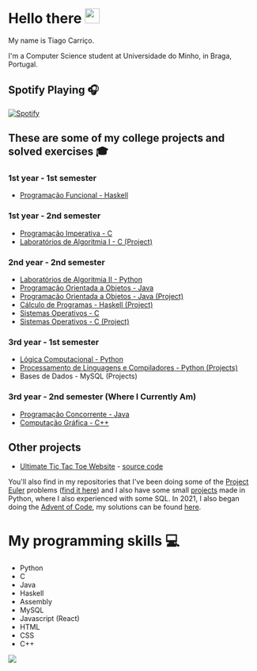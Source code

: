 # Hello there <img src="https://raw.githubusercontent.com/MartinHeinz/MartinHeinz/master/wave.gif" width="30px">

My name is Tiago Carriço.

I'm a Computer Science student at Universidade do Minho, in Braga, Portugal.

## Spotify Playing 🎧

[![Spotify](https://carricossauro.vercel.app/api/spotify)](https://open.spotify.com/user/tiarrico)

## These are some of my college projects and solved exercises 🎓

### 1st year - 1st semester
* [Programação Funcional - Haskell](https://github.com/Carricossauro/Programacao-Funcional)

### 1st year - 2nd semester
* [Programação Imperativa - C](https://github.com/Carricossauro/Programacao-Imperativa)
* [Laboratórios de Algoritmia I - C (Project)](https://github.com/Carricossauro/LA1PL1G4)

### 2nd year - 2nd semester 
* [Laboratórios de Algoritmia II - Python](https://github.com/Carricossauro/Laboratorios-de-Algoritmia-II)
* [Programação Orientada a Objetos - Java](https://github.com/Carricossauro/Programacao-Orientada-a-Objetos)
* [Programação Orientada a Objetos - Java (Project)](https://github.com/Carricossauro/POO-FM)
* [Cálculo de Programas - Haskell (Project)](https://github.com/Carricossauro/Calculo-de-Programas)
* [Sistemas Operativos - C](https://github.com/Carricossauro/Sistemas-Operativos)
* [Sistemas Operativos - C (Project)](https://github.com/Carricossauro/SO-TP)

### 3rd year - 1st semester
* [Lógica Computacional - Python](https://github.com/Carricossauro/Logica-Computacional)
* [Processamento de Linguagens e Compiladores - Python (Projects)](https://github.com/Carricossauro/Trabalhos-Processamento-de-Linguagens-e-Compiladores)
* Bases de Dados - MySQL (Projects)

### 3rd year - 2nd semester (Where I Currently Am)
* [Programação Concorrente - Java](https://github.com/Carricossauro/Programacao-Concorrente)
* [Computação Gráfica - C++](https://github.com/Carricossauro/Computacao-Grafica)

## Other projects

* [Ultimate Tic Tac Toe Website](https://tic-tac-toe.carricossauro.pt/) - [source code](https://github.com/Carricossauro/Ultimate-Tic-Tac-Toe)

You'll also find in my repositories that I've been doing some of the [Project Euler](https://projecteuler.net/) problems ([find it here](https://github.com/Carricossauro/Project-Euler)) and I also have some small [projects](https://github.com/Carricossauro/Python-Projects) made in Python, where I also experienced with some SQL. In 2021, I also began doing the [Advent of Code](https://adventofcode.com/), my solutions can be found [here](https://github.com/Carricossauro/Advent-Of-Code).

# My programming skills 💻
* Python
* C
* Java
* Haskell
* Assembly
* MySQL
* Javascript (React)
* HTML
* CSS
* C++

![](https://github-readme-stats.vercel.app/api?username=carricossauro&hide=contribs,prs&theme=gotham&show_icons=true)
